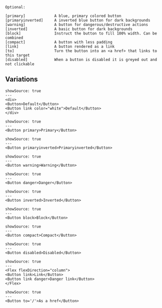 ```code
Optional:

[primary]             A blue, primary colored button
[primaryinverted]     A inverted blue button for dark backgrounds
[warning]             A button for dangerous/destructive actions
[inverted]            A basic button for dark backgrounds
[block]               Instruct the button to fill 100% width. Can be combined
[compact]             A button with less padding
[link]                A button rendered as a link
[to]                  Turn the button into an <a href> that links to this target
[disabled]            When a button is disabled it is greyed out and not clickable

```

## Variations

```react|span-2
showSource: true
---
<div>
<Button>Default</Button>
<Button link color="white">Default</Button>
</div>
```

```react|span-2
showSource: true
---
<Button primary>Primary</Button>
```

```react|span-2
showSource: true
---
<Button primaryinverted>Primaryinverted</Button>
```

```react|span-2
showSource: true
---
<Button warning>Warning</Button>
```

```react|span-2
showSource: true
---
<Button danger>Danger</Button>
```

```react|dark,span-2
showSource: true
---
<Button inverted>Inverted</Button>
```

```react|span-2
showSource: true
---
<Button block>Block</Button>
```

```react|span-2
showSource: true
---
<Button compact>Compact</Button>
```

```react|span-2
showSource: true
---
<Button disabled>Disabled</Button>
```

```react|span-2
showSource: true
---
<Flex flexDirection="column">
<Button link>Link</Button>
<Button link danger>Danger link</Button>
</Flex>
```

```react|span-2
showSource: true
---
<Button to='/'>As a href</Button>
```
